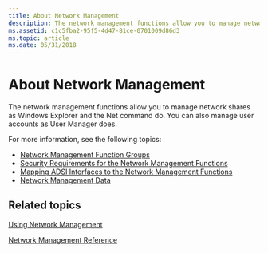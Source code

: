 ```yaml
---
title: About Network Management
description: The network management functions allow you to manage network shares as Windows Explorer and the Net command do. You can also manage user accounts as User Manager does.
ms.assetid: c1c5fba2-95f5-4d47-81ce-0701009d86d3
ms.topic: article
ms.date: 05/31/2018
---
```


# About Network Management

The network management functions allow you to manage network shares as Windows Explorer and the Net command do. You can also manage user accounts as User Manager does.

For more information, see the following topics:

-   [Network Management Function Groups](network-management-function-groups.md)
-   [Security Requirements for the Network Management Functions](security-requirements-for-the-network-management-functions.md)
-   [Mapping ADSI Interfaces to the Network Management Functions](mapping-adsi-interfaces-to-the-network-management-functions.md)
-   [Network Management Data](network-management-data.md)

## Related topics

<dl> <dt>

[Using Network Management](using-network-management.md)
</dt> <dt>

[Network Management Reference](network-management-reference.md)
</dt> </dl>

 

 




